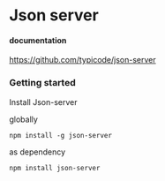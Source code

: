# Json server
#### documentation
https://github.com/typicode/json-server

### Getting started

Install Json-server

globally


```
npm install -g json-server

```

as dependency

```
npm install json-server
```


